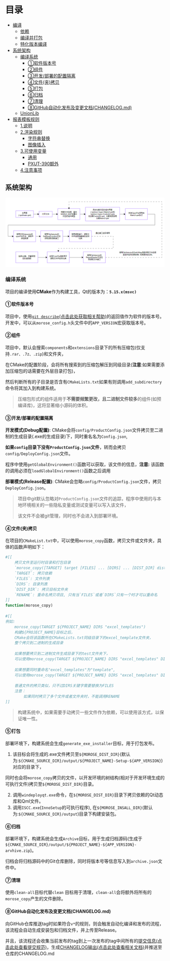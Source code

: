 # 目录

* [编译](./docs/Build.md)
  * [依赖](./docs/Build.md#依赖)
  * [编译并打包](./docs/Build.md#编译并打包)
  * [特化版本编译](./docs/Build.md#特化版本编译)
* [系统架构](#系统架构)
  * [编译系统](#编译系统)
    * [①软件版本号](#Version)
    * [②组件](#Components)
    * [③开发/部署的配置隔离](#DevelopAndDeploy)
    * [④文件(夹)拷贝](#FileCopy)
    * [⑤打包](#Package)
    * [⑥归档](#Archive)
    * [⑦清理](#Cleanup)
    * [⑧GitHub自动化发布及变更文档(CHANGELOG.md)](#AutoReleaseAndChangeLog)
  * [UnionLib](./components/union/README.md)
* [报表模板规则](./docs/ExcelTemplateRender.md)
  * [1.说明](./docs/ExcelTemplateRender.md#1.说明)
  * [2.渲染规则](./docs/ExcelTemplateRender.md#2.渲染规则)
    * [字符串替换](./docs/ExcelTemplateRender.md#字符串替换)
    * [图像插入](./docs/ExcelTemplateRender.md#图像插入)
  * [3.可使用变量](./docs/ExcelTemplateRender.md#3.可使用变量)
    * [通用](./docs/ExcelTemplateRender.md#通用)
    * [PXUT-390额外](./docs/ExcelTemplateRender.md#PXUT-390额外)
  * [4.注意事项](./docs/ExcelTemplateRender.md#4.注意事项)


## 系统架构

![image-20240626140052901](./assets/image-20240626140052901.png)

### 编译系统

项目的编译使用**CMake**作为构建工具，Qt的版本为：**`5.15.x(msvc)`**
<a id="Version"></a>
#### ①软件版本号

项目中，使用[`git describe`(点击此处获取相关帮助)](https://git.js.cn/docs/git-describe)的返回值作为软件的版本号。开发中，可以从`morose_config.h`头文件中的`APP_VERSION`宏获取版本号。
<a id="Components"></a>
#### ②组件

项目中，默认会搜索`components`和`extensions`目录下的所有压缩包(仅支持`.rar、.7z、.zip`)和文件夹，

在CMake的配置阶段，会将所有搜索到的压缩包解压到同级目录(**注意**:如果需要添加压缩包的话需要在外层目录打包)，

然后判断所有的子目录是否含有`CMakeLists.txt`如果有则调用`add_subdirectory`命令将其加入到构建系统。

> 压缩包形式的组件适用于**不需要频繁更改，且二进制文件较多**的组件(如预编译库)，这将显著缩小源码的体积。
<a id="DevelopAndDeploy"></a>
#### ③开发/部署的配置隔离

**开发模式(Debug配置)**: CMake会将`config/ProductConfig.json`文件拷贝至二进制的生成目录(.exe的生成目录)下，同时重名名为`Config.json`,

**如果`config`目录下没有`ProductConfig.json`文件**，转而会拷贝`config/DeployConfig.json`文件。

程序中使用`getGlobalEnvironment()`函数可以获取，该文件的信息，**注意:** 该函数的调用必须在`loadGlobalEnvironment()`函数之后调用

**部署模式(Release配置)**: CMake会忽略`config/ProductConfig.json`文件，拷贝`DeployConfig.json`。

> 项目中git默认忽略对`ProductConfig.json`文件的追踪，程序中使用的与本地环境相关的一些隐私变量或测试变量可以写入该文件，
>
> 该文件不会被git管理，同时也不会进入到部署环境。
<a id="FileCopy"></a>
#### ④文件(夹)拷贝

在项目的`CMakeList.txt`中，可以使用`morose_copy`函数，拷贝文件或文件夹，具体的函数声明如下：

```cmake
#[[
    拷贝文件至运行时目录和打包目录
    `morose_copy([TARGET] target [FILES] ... [DIRS] ... [DIST_DIR] dist_directory [RENAME] rename)`
    `TARGET`: 拷贝依赖
    `FILES`: 文件列表
    `DIRS`: 目录列表
    `DIST_DIR`: 拷贝目标文件夹
    `RENAME`: 重命名拷贝项目, 只有当`FILES`或者`DIRS`只有一个时才可以重命名
]]
function(morose_copy)

#[[
例如:
    morose_copy(TARGET ${PROJECT_NAME} DIRS "excel_templates")
    构建${PROJECT_NAME}目标之后，
    CMake会将该函数所在CMakeLists.txt同级目录下的excel_template文件夹，
    整个拷贝到二进制的生成目录
	
    如果想要拷贝到二进制文件生成目录下的test文件夹下，
    可以使用morose_copy(TARGET ${PROJECT_NAME} DIRS "excel_templates" DIST_DIR "test")
	
    如果想要同时重命名"excel_templates"为"template",
    可以使用morose_copy(TARGET ${PROJECT_NAME} DIRS "excel_templates" DIST_DIR "test" RENAME "template")
	
    普通文件的拷贝类似，只不过DIRS关键字需要替换为FILES
    注意：
        如果同时拷贝了多个文件或者文件夹时，不能调用RENAME
]] 
```

> 构建系统中，如果需要手动拷贝一些文件作为依赖，可以使用该方式，以保证唯一性。
<a id="Package"></a>
#### ⑤打包

部署环境下，构建系统会生成`generate_exe_installer`目标，用于打包发布。

1. 该目标会将生成的.exe文件拷贝至`${MOROSE_DIST_DIR}`(默认为:`${CMAKE_SOURCE_DIR}/output/${PROJECT_NAME}-Setup-${APP_VERSION}`)对应的目录下，

​	同时也会将`morose_copy`拷贝的文件，以开发环境的树结构(相对于开发环境生成的可执行文件)拷贝至`${MOROSE_DIST_DIR}`目录。

2. 调用`windeployqt.exe`命令，在`${MOROSE_DIST_DIR}`目录下拷贝依赖的Qt动态库和Qml文件。
3. 调用`ISCC.exe`(`InnoSetup`的可执行程序), 在`${MOROSE_INSALL_DIR}`(默认为:`${CMAKE_SOURCE_DIR}/output`)目录下构建安装包。
<a id="Archive"></a>
#### ⑥归档

部署环境下，构建系统会生成`Archive`目标，用于生成归档源码(生成于`${CMAKE_SOURCE_DIR}/output/${PROJECT_NAME}-${APP_VERSION}-arvhive.zip`)。

归档会将归档源码中的Git仓库删除，同时将版本号等信息写入到`archive.json`文件中。
<a id="Cleanup"></a>
#### ⑦清理

使用`clean-all`目标代替`clean` 目标用于清理，`clean-all`会将额外将所有的`morose_copy`产生的文件删除。

<a id="AutoReleaseAndChangeLog"></a>
#### ⑧GitHub自动化发布及变更文档(CHANGELOG.md)

向GitHub仓库推送tag时如果符合`v*`的规则，则会触发自动化编译和发布的流程，该流程会自动生成安装包和归档文件，并上传至Release。

并且，该流程还会收集当前发布的tag到上一次发布的tag中间所有的[提交信息(点击此处查看提交规范)](https://juejin.cn/post/6844903793033756680)，生成[CHANGELOG输出(点击此处查看相关文档)](https://github.com/mengyou1024/action-changelog?tab=readme-ov-file#example-config-file)并推送至仓库的CHANGELOG.md
